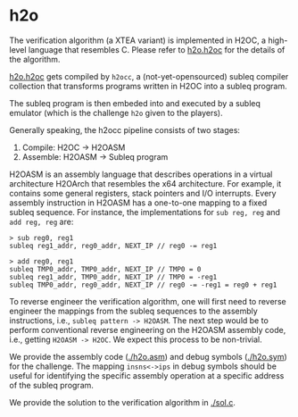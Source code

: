 # h2o

The verification algorithm (a XTEA variant) is implemented in H2OC, a high-level language that resembles C. Please refer to [h2o.h2oc](./h2o.h2oc) for the details of the algorithm.

[h2o.h2oc](./h2o.h2oc) gets compiled by `h2occ`, a (not-yet-opensourced) subleq compiler collection that transforms programs written in H2OC into a subleq program.

The subleq program is then embeded into and executed by a subleq emulator (which is the challenge `h2o` given to the players).

Generally speaking, the h2occ pipeline consists of two stages:

1. Compile: H2OC -> H2OASM
2. Assemble: H2OASM -> Subleq program

H2OASM is an assembly language that describes operations in a virtual architecture H2OArch that resembles the x64 architecture. For example, it contains some general registers, stack pointers and I/O interrupts. Every assembly instruction in H2OASM has a one-to-one mapping to a fixed subleq sequence. For instance, the implementations for `sub reg, reg` and `add reg, reg` are:

```
> sub reg0, reg1
subleq reg1_addr, reg0_addr, NEXT_IP // reg0 -= reg1

> add reg0, reg1
subleq TMP0_addr, TMP0_addr, NEXT_IP // TMP0 = 0
subleq reg1_addr, TMP0_addr, NEXT_IP // TMP0 = -reg1
subleq TMP0_addr, reg0_addr, NEXT_IP // reg0 -= -reg1 = reg0 + reg1
```

To reverse engineer the verification algorithm, one will first need to reverse engineer the mappings from the subleq sequences to the assembly instructions, i.e., `subleq pattern -> H2OASM`. The next step would be to perform conventional reverse engineering on the H2OASM assembly code, i.e., getting `H2OASM -> H2OC`. We expect this process to be non-trivial.

We provide the assembly code ([./h2o.asm](./h2o.asm)) and debug symbols ([./h2o.sym](./h2o.sym)) for the challenge. The mapping `insns<->ips` in debug symbols should be useful for identifying the specific assembly operation at a specific address of the subleq program.

We provide the solution to the verification algorithm in [./sol.c](./sol.c).